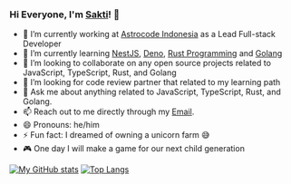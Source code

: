 ### Hi Everyone, I'm [Sakti](https://saktinugraha.github.io)! 👋

- 🔭 I’m currently working at [Astrocode Indonesia](http://astrocode.id) as a Lead Full-stack Developer
- 🌱 I’m currently learning [NestJS](https://docs.nestjs.com), [Deno](https://deno.land/), [Rust Programming](https://www.rust-lang.org/) and [Golang](https://golang.org/)
- 👯 I’m looking to collaborate on any open source projects related to JavaScript, TypeScript, Rust, and Golang
- 🤔 I’m looking for code review partner that related to my learning path
- 💬 Ask me about anything related to JavaScript, TypeScript, Rust, and Golang.
- 📫 Reach out to me directly through my [Email](mailto:saktinugraha24@gmail.com).
- 😄 Pronouns: he/him
- ⚡ Fun fact: I dreamed of owning a unicorn farm 😅
- 🎮 One day I will make a game for our next child generation

[![My GitHub stats](https://github-readme-stats.vercel.app/api?username=saktinugraha&count_private=true&show_icons=true&theme=dark)](https://github.com/saktinugraha/github-readme-stats) [![Top Langs](https://github-readme-stats.vercel.app/api/top-langs/?username=saktinugraha&layout=compact&theme=dark)](https://github.com/saktinugraha/github-readme-stats)
